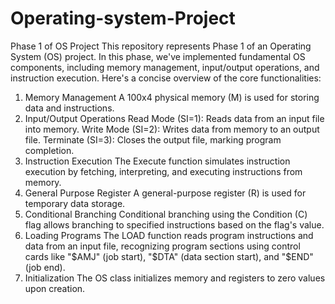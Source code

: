 # Operating-system-Project

Phase 1 of OS Project
This repository represents Phase 1 of an Operating System (OS) project. In this phase, we've implemented fundamental OS components, including memory management, input/output operations, and instruction execution. Here's a concise overview of the core functionalities:

1. Memory Management
A 100x4 physical memory (M) is used for storing data and instructions.
2. Input/Output Operations
Read Mode (SI=1): Reads data from an input file into memory.
Write Mode (SI=2): Writes data from memory to an output file.
Terminate (SI=3): Closes the output file, marking program completion.
3. Instruction Execution
The Execute function simulates instruction execution by fetching, interpreting, and executing instructions from memory.
4. General Purpose Register
A general-purpose register (R) is used for temporary data storage.
5. Conditional Branching
Conditional branching using the Condition (C) flag allows branching to specified instructions based on the flag's value.
6. Loading Programs
The LOAD function reads program instructions and data from an input file, recognizing program sections using control cards like "$AMJ" (job start), "$DTA" (data section start), and "$END" (job end).
7. Initialization
The OS class initializes memory and registers to zero values upon creation.
